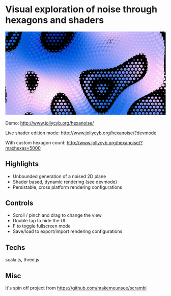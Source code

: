 Visual exploration of noise through hexagons and shaders
=

![Screenshot](screenshot.png?raw=true "screenshot")

Demo: http://www.jollycyb.org/hexanoise/

Live shader edition mode: http://www.jollycyb.org/hexanoise/?devmode

With custom hexagon count: http://www.jollycyb.org/hexanoise/?maxhexas=5000

Highlights
-

* Unbounded generation of a noised 2D plane
* Shader based, dynamic rendering (see devmode)
* Persistable, cross platform rendering configurations

Controls
-

* Scroll / pinch and drag to change the view
* Double tap to hide the UI
* F to toggle fullscreen mode
* Save/load to export/import rendering configurations

Techs
-

scala.js, three.js

Misc
-

It's spin off project from https://github.com/makemeunsee/scrambl